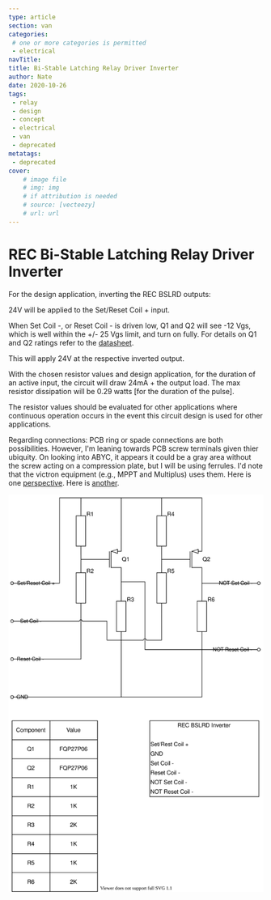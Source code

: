 ```yaml
---
type: article
section: van
categories: 
 # one or more categories is permitted
 - electrical
navTitle: 
title: Bi-Stable Latching Relay Driver Inverter
author: Nate
date: 2020-10-26
tags:
 - relay
 - design
 - concept
 - electrical
 - van
 - deprecated
metatags:
 - deprecated
cover: 
	# image file
	# img: img
	# if attribution is needed
	# source: [vecteezy]
	# url: url
---
```




# REC Bi-Stable Latching Relay Driver Inverter

For the design application, inverting the REC BSLRD outputs: 

24V will be applied to the Set/Reset Coil + input.

When Set Coil -, or Reset Coil - is driven low, Q1 and Q2 will see -12 Vgs, which is well within the +/- 25 Vgs limit, and turn on fully.  For details on Q1 and Q2 ratings refer to the [datasheet](https://cdn-shop.adafruit.com/datasheets/1794datasheet.pdf). 

This will apply 24V at the respective inverted output.

With the chosen resistor values and design application, for the duration of an active input, the circuit will draw 24mA + the output load.  The max resistor dissipation will be 0.29 watts [for the duration of the pulse].

The resistor values should be evaluated for other applications where continuous operation occurs in the event this circuit design is used for other applications.

Regarding connections:  PCB ring or spade connections are both possibilities.  However, I'm leaning towards PCB screw terminals given thier ubiquity.  On looking into ABYC, it appears it could be a gray area without the screw acting on a compression plate, but I will be using ferrules.  I'd note that the victron equipment (e.g., MPPT and Multiplus) uses them.  Here is one [perspective](https://www.proboat.com/2016/09/terminal-connector-compliance/).  Here is [another](https://www.practical-sailor.com/marine-electronics/out-out-brief-wiring-terminals).

![RBSLRD Inverter](rbslrd_inverter.svg)